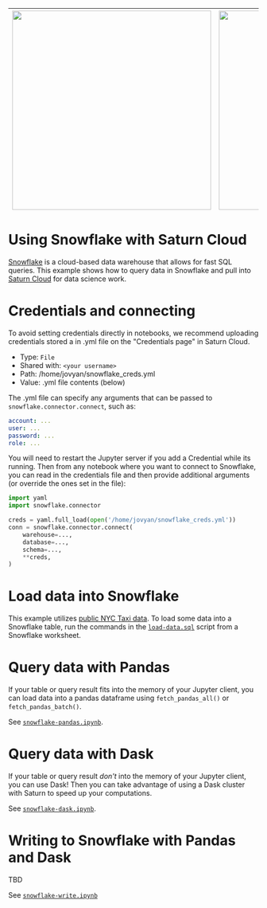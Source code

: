 |<img src="img/snowflake.png" width="400" /> | <img src="img/saturn.png" width="400" />|
| -- | -- |


# Using Snowflake with Saturn Cloud

[Snowflake](https://www.snowflake.com/) is a cloud-based data warehouse that allows for fast SQL queries. This example shows how to query data in Snowflake and pull into [Saturn Cloud](https://www.saturncloud.io/) for data science work. 

# Credentials and connecting

To avoid setting credentials directly in notebooks, we recommend uploading credentials stored a in .yml file on the "Credentials page" in Saturn Cloud.

- Type: `File`
- Shared with: `<your username>`
- Path: /home/jovyan/snowflake_creds.yml
- Value: .yml file contents (below)

The .yml file can specify any arguments that can be passed to `snowflake.connector.connect`, such as:

```yaml
account: ...
user: ...
password: ...
role: ...
```

You will need to restart the Jupyter server if you add a Credential while its running. Then from any notebook where you want to connect to Snowflake, you can read in the credentials file and then provide additional arguments (or override the ones set in the file):

```python
import yaml
import snowflake.connector

creds = yaml.full_load(open('/home/jovyan/snowflake_creds.yml'))
conn = snowflake.connector.connect(
    warehouse=...,
    database=...,
    schema=...,
    **creds,
)
```

# Load data into Snowflake

This example utilizes [public NYC Taxi data](https://www1.nyc.gov/site/tlc/about/tlc-trip-record-data.page). To load some data into a Snowflake table, run the commands in the [`load-data.sql`](load-data.sql) script from a Snowflake worksheet.

# Query data with Pandas

If your table or query result fits into the memory of your Jupyter client, you can load data into a pandas dataframe using `fetch_pandas_all()` or `fetch_pandas_batch()`.

See [`snowflake-pandas.ipynb`](snowflake-pandas.ipynb).

# Query data with Dask

If your table or query result _don't_ into the memory of your Jupyter client, you can use Dask! Then you can take advantage of using a Dask cluster with Saturn to speed up your computations.

See [`snowflake-dask.ipynb`](snowflake-dask.ipynb).

# Writing to Snowflake with Pandas and Dask

TBD

See [`snowflake-write.ipynb`](snowflake-write.ipynb)